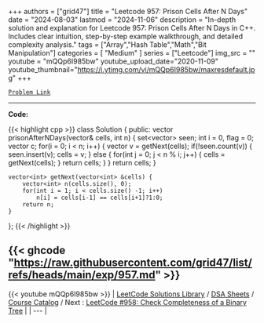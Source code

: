 
+++
authors = ["grid47"]
title = "Leetcode 957: Prison Cells After N Days"
date = "2024-08-03"
lastmod = "2024-11-06"
description = "In-depth solution and explanation for Leetcode 957: Prison Cells After N Days in C++. Includes clear intuition, step-by-step example walkthrough, and detailed complexity analysis."
tags = ["Array","Hash Table","Math","Bit Manipulation"]
categories = [
    "Medium"
]
series = ["Leetcode"]
img_src = ""
youtube = "mQQp6I985bw"
youtube_upload_date="2020-11-09"
youtube_thumbnail="https://i.ytimg.com/vi/mQQp6I985bw/maxresdefault.jpg"
+++



[`Problem Link`](https://leetcode.com/problems/prison-cells-after-n-days/description/)

---
**Code:**

{{< highlight cpp >}}
class Solution {
public:
    vector<int> prisonAfterNDays(vector<int>& cells, int n) {
        set<vector<int>> seen;
        int i = 0, flag = 0;
        vector<int> c;
        for(i = 0; i < n; i++) {
            vector<int> v = getNext(cells);
            if(!seen.count(v)) {
                seen.insert(v);
                cells = v;
            } else {
                for(int j = 0; j < n % i; j++) {
                    cells = getNext(cells);
                }
                return cells;
            }
        }
        return cells;
    }
    
    vector<int> getNext(vector<int> &cells) {
        vector<int> n(cells.size(), 0);
        for(int i = 1; i < cells.size() -1; i++)
            n[i] = cells[i-1] == cells[i+1]?1:0;
        return n;
    }
};
{{< /highlight >}}

{{< ghcode "https://raw.githubusercontent.com/grid47/list/refs/heads/main/exp/957.md" >}}
---
{{< youtube mQQp6I985bw >}}
| [LeetCode Solutions Library](https://grid47.xyz/leetcode/) / [DSA Sheets](https://grid47.xyz/sheets/) / [Course Catalog](https://grid47.xyz/courses/) / Next : [LeetCode #958: Check Completeness of a Binary Tree](https://grid47.xyz/leetcode/solution-958-check-completeness-of-a-binary-tree/) |
| --- |
